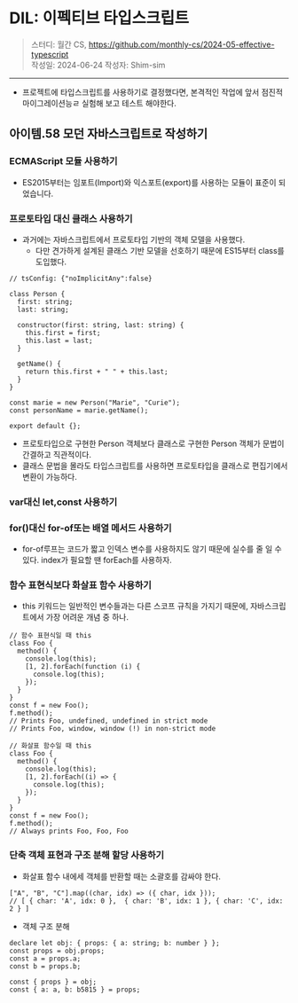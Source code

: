 # DIL: 이펙티브 타입스크립트

> 스터디: 월간 CS, https://github.com/monthly-cs/2024-05-effective-typescript  
> 작성일: 2024-06-24
> 작성자: Shim-sim

---

- 프로젝트에 타입스크립트를 사용하기로 결정했다면, 본격적인 작업에 앞서 점진적 마이그레이션능ㄹ 실험해 보고 테스트 해야한다.

## 아이템.58 모던 자바스크립트로 작성하기

### ECMAScript 모듈 사용하기

- ES2015부터는 임포트(Import)와 익스포트(export)를 사용하는 모듈이 표준이 되었습니다.

### 프로토타입 대신 클래스 사용하기

- 과거에는 자바스크립트에서 프로토타입 기반의 객체 모델을 사용했다.
  - 다만 견가하게 설계된 클래스 기반 모델을 선호하기 때문에 ES15부터 class를 도입했다.

```tsx
// tsConfig: {"noImplicitAny":false}

class Person {
  first: string;
  last: string;

  constructor(first: string, last: string) {
    this.first = first;
    this.last = last;
  }

  getName() {
    return this.first + " " + this.last;
  }
}

const marie = new Person("Marie", "Curie");
const personName = marie.getName();

export default {};
```

- 프로토타입으로 구현한 Person 객체보다 클래스로 구현한 Person 객체가 문법이 간결하고 직관적이다.
- 클래스 문법을 몰라도 타입스크립트를 사용하면 프로토타입을 클래스로 편집기에서 변환이 가능하다.

### var대신 let,const 사용하기

### for()대신 for-of또는 배열 메서드 사용하기

- for-of루프는 코드가 짧고 인덱스 변수를 사용하지도 않기 때문에 실수를 줄 일 수 있다. index가 필요할 땐 forEach를 사용하자.

### 함수 표현식보다 화살표 함수 사용하기

- this 키워드는 일반적인 변수들과는 다른 스코프 규칙을 가지기 때문에, 자바스크립트에서 가장 어려운 개념 중 하나.

```tsx
// 함수 표현식일 때 this
class Foo {
  method() {
    console.log(this);
    [1, 2].forEach(function (i) {
      console.log(this);
    });
  }
}
const f = new Foo();
f.method();
// Prints Foo, undefined, undefined in strict mode
// Prints Foo, window, window (!) in non-strict mode
```

```tsx
// 화살표 함수일 때 this
class Foo {
  method() {
    console.log(this);
    [1, 2].forEach((i) => {
      console.log(this);
    });
  }
}
const f = new Foo();
f.method();
// Always prints Foo, Foo, Foo
```

### 단축 객체 표현과 구조 분해 할당 사용하기

- 화살표 함수 내에세 객체를 반환할 때는 소괄호를 감싸야 한다.

```tsx
["A", "B", "C"].map((char, idx) => ({ char, idx }));
// [ { char: 'A', idx: 0 },  { char: 'B', idx: 1 }, { char: 'C', idx: 2 } ]
```

- 객체 구조 분해

```tsx
declare let obj: { props: { a: string; b: number } };
const props = obj.props;
const a = props.a;
const b = props.b;

const { props } = obj;
const { a: a, b: b5815 } = props;
```
